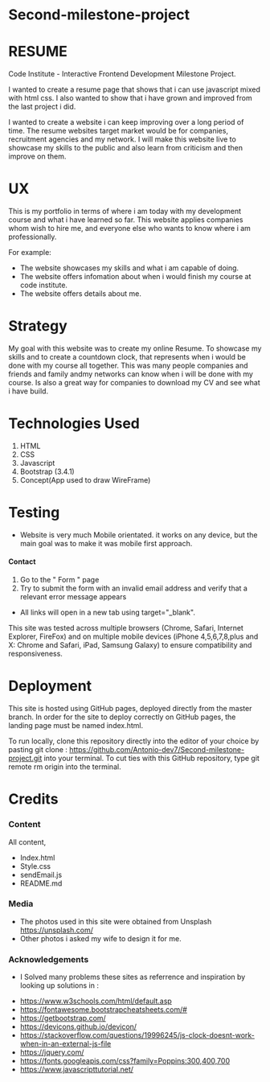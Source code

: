 # Second-milestone-project




# RESUME

Code Institute - Interactive Frontend Development Milestone Project.

I wanted to create a resume page that shows that i can use javascript mixed with html css.
I also wanted to show that i have grown and improved from the last project i did.

I wanted to create a website i can keep improving over a long period of time.
The resume websites target market would be for companies, recruitment agencies and my network.
I will make this website live to showcase my skills to the public and also learn from criticism and then improve on them.




# UX
 
This is my portfolio in terms of where i am today with my development course and what i have learned so far.
This website applies companies whom wish to hire me, and everyone else who wants to know where i am professionally.

For example: 
* The website showcases my skills and what i am capable of doing. 
* The website offers infomation about when i would finish my course at code institute.
* The website offers details about me.



# Strategy 

My goal with this website was to create my online Resume. To showcase my skills and to create a countdown clock,
that represents when i would be done with my course all together.
This was many people companies and friends and family andmy networks can know when i will be done with my course.
Is also a great way for companies to download my CV and see what i have build.


# Technologies Used

1. HTML
2. CSS
3. Javascript
4. Bootstrap (3.4.1)
5. Concept(App used to draw WireFrame)


# Testing 
 
* Website is very much Mobile orientated. it works on any device, but the main goal was to make it was mobile first approach.


#### Contact 

1. Go to the " Form " page
3. Try to submit the form with an invalid email address and verify that a relevant error message appears
   
* All links will open in a new tab using target="_blank".

This site was tested across multiple browsers (Chrome, Safari, Internet Explorer, FireFox) and on multiple mobile devices 
(iPhone 4,5,6,7,8,plus and X: Chrome and Safari, iPad, Samsung Galaxy) to ensure compatibility and responsiveness. 

   
   

# Deployment

This site is hosted using GitHub pages, deployed directly from the master branch. In order for the site to deploy correctly on GitHub pages, the landing page must be 
named index.html.

To run locally, clone this repository directly into the editor of your choice by pasting git clone :
 https://github.com/Antonio-dev7/Second-milestone-project.git into your terminal. To cut ties with this GitHub repository, 
 type git remote rm origin into the terminal.


# Credits

### Content
All content, 
* Index.html 
* Style.css
* sendEmail.js
* README.md

### Media
- The photos used in this site were obtained from Unsplash <https://unsplash.com/>
- Other photos i asked my wife to design it for me.


### Acknowledgements

- I Solved many problems these sites as referrence and inspiration by looking up solutions in : 
* <https://www.w3schools.com/html/default.asp> 
* <https://fontawesome.bootstrapcheatsheets.com/#>
* <https://getbootstrap.com/>
* <https://devicons.github.io/devicon/>
* <https://stackoverflow.com/questions/19996245/js-clock-doesnt-work-when-in-an-external-js-file>
* <https://jquery.com/>
* <https://fonts.googleapis.com/css?family=Poppins:300,400,700>
* <https://www.javascripttutorial.net/>

